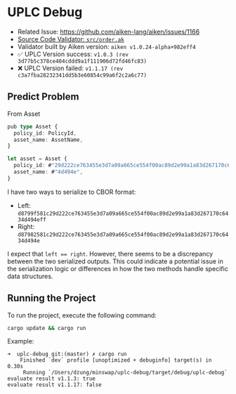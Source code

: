 # UPLC Debug
- Related Issue: https://github.com/aiken-lang/aiken/issues/1166
- [Source Code Validator: `src/order.ak`](uplc-debug/validators/order.ak)
- Validator built by Aiken version: `aiken v1.0.24-alpha+982eff4`
- ✅ UPLC Version success: `v1.0.3 (rev 3d77b5c378ce404cddd9a1f111906d72fd46fc83)`
- ❌ UPLC Version failed:  `v1.1.17 (rev c3a7fba28232341dd5b3e60854c99a6f2c2a6c77)`

## Predict Problem
From Asset
```typescript
pub type Asset {
  policy_id: PolicyId,
  asset_name: AssetName,
}

let asset = Asset {
  policy_id: #"29d222ce763455e3d7a09a665ce554f00ac89d2e99a1a83d267170c6",
  asset_name: #"4d494e",
}
```
I have two ways to serialize to CBOR format: 
  - Left: `d8799f581c29d222ce763455e3d7a09a665ce554f00ac89d2e99a1a83d267170c6434d494eff`
  - Right: `d87982581c29d222ce763455e3d7a09a665ce554f00ac89d2e99a1a83d267170c6434d494e`

I expect that `left == right`. However, there seems to be a discrepancy between the two serialized outputs. This could indicate a potential issue in the serialization logic or differences in how the two methods handle specific data structures.

## Running the Project

To run the project, execute the following command:

```bash
cargo update && cargo run
```

Example:
```
➜  uplc-debug git:(master) ✗ cargo run                
    Finished `dev` profile [unoptimized + debuginfo] target(s) in 0.30s
     Running `/Users/dzung/minswap/uplc-debug/target/debug/uplc-debug`
evaluate result v1.1.3: true
evaluate result v1.1.17: false
```